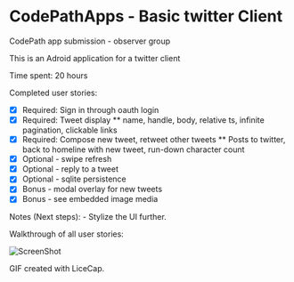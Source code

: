 # CodePathApps - Basic twitter Client
CodePath app submission - observer group

This is an Adroid application for a twitter client

Time spent: 20 hours

Completed user stories:
* [x] Required: Sign in through oauth login
* [x] Required: Tweet display
** name, handle, body, relative ts, infinite pagination, clickable links 
* [x] Required: Compose new tweet, retweet other tweets
** Posts to twitter, back to homeline with new tweet, run-down character count
* [x] Optional - swipe refresh
* [x] Optional - reply to a tweet
* [x] Optional - sqlite persistence
* [x] Bonus - modal overlay for new tweets
* [X] Bonus - see embedded image media

Notes (Next steps):
    - Stylize the UI further.

Walkthrough of all user stories:

![ScreenShot]()

GIF created with LiceCap.
